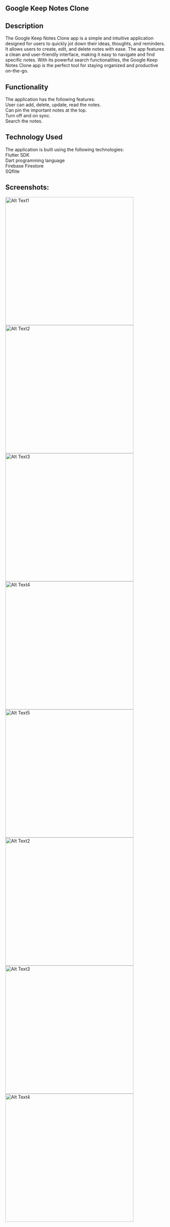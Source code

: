 ## Google Keep Notes Clone
## Description
The Google Keep Notes Clone app is a simple and intuitive application designed for users to quickly jot down their ideas, thoughts, and reminders. It allows users to create, edit, and delete notes with ease. The app features a clean and user-friendly interface, making it easy to navigate and find specific notes. With its powerful search functionalities, the Google Keep Notes Clone app is the perfect tool for staying organized and productive on-the-go.

## Functionality
The application has the following features:  
User can add, delete, update, read the notes.  
Can pin the important notes at the top.  
Turn off and on sync.  
Search the notes.  

## Technology Used  
The application is built using the following technologies:    
Flutter SDK  
Dart programming language  
Firebase Firestore  
SQflite  


## Screenshots:

<img src="https://github.com/RiyaSingh245/Google-Keep-Notes-Clone/assets/126529318/012511f1-6b9e-46a6-a8d5-563e5d6a5966" alt="Alt Text1" height="400"  />
<img src="https://github.com/RiyaSingh245/Google-Keep-Notes-Clone/assets/126529318/d5a134eb-2f37-4cf8-be60-4686262ed38d" alt="Alt Text2" height="400"  />
<img src="https://github.com/RiyaSingh245/Google-Keep-Notes-Clone/assets/126529318/623b6d6b-6033-4d24-b740-7024299ff3e5" alt="Alt Text3" height="400"  />
<img src="https://github.com/RiyaSingh245/Google-Keep-Notes-Clone/assets/126529318/345957a8-6575-4238-b12c-1175715c461c" alt="Alt Text4" height="400"  />
<img src="https://github.com/RiyaSingh245/Google-Keep-Notes-Clone/assets/126529318/b5b8bde1-6f50-4670-b680-143a5dcc8d1b" alt="Alt Text5" height="400"  />
<img src="https://github.com/RiyaSingh245/Google-Keep-Notes-Clone/assets/126529318/95c2ff87-111f-4169-b801-6003ccb4ade3" alt="Alt Text2" height="400"  />
<img src="https://github.com/RiyaSingh245/Google-Keep-Notes-Clone/assets/126529318/0e346003-6da5-44d3-8c71-99f9df4f0b21" alt="Alt Text3" height="400"/>
<img src="https://github.com/RiyaSingh245/Google-Keep-Notes-Clone/assets/126529318/dd5154be-bfef-4510-bd73-689805f1d428" alt="Alt Text4" height="400"  />
